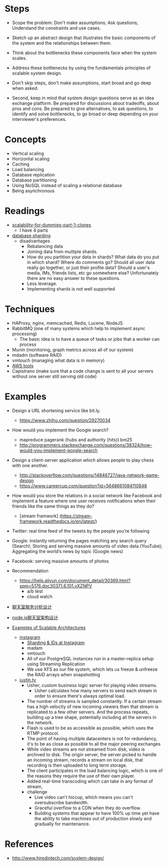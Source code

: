# Steps

 - Scope the problem: Don't make assumptions; Ask questions; Understand the constraints and use cases.
 - Sketch up an abstract design that illustrates the basic components of the system and the relationships between them.
 - Think about the bottlenecks these components face when the system scales.
 - Address these bottlenecks by using the fundamentals principles of scalable system design.
 
 - Don't skip steps, don't make assumptions, start broad and go deep when asked.
 - Second, keep in mind that system design questions serve as an idea exchange platform. Be prepared for discussions about tradeoffs, about pros and cons. Be prepared to give alternatives, to ask questions, to identify and solve bottlenecks, to go broad or deep depending on your interviewer's preferences.
 
# Concepts

 - Vertical scaling
 - Horizontal scaling
 - Caching
 - Load balancing
 - Database replication
 - Database partitioning
 - Using NoSQL instead of scaling a relational database
 - Being asynchronous
 
# Readings

 - [scalability-for-dummies-part-1-clones](http://www.lecloud.net/post/7295452622/scalability-for-dummies-part-1-clones)
    - I have 4 parts
 - [database sharding](http://highscalability.com/blog/2009/8/6/an-unorthodox-approach-to-database-design-the-coming-of-the.html)
    - disadvantages
        - Rebalancing data
        - Joining data from multiple shards. 
        - How do you partition your data in shards? What data do you put in which shard? Where do comments go? Should all user data really go together, or just their profile data? Should a user's media, IMs, friends lists, etc go somewhere else? Unfortunately there are no easy answer to these questions.
        - Less leverage. 
        - Implementing shards is not well supported
 
# Techniques
    
 - HAProxy, nginx, memcached, Redis, Lucene, NodeJS
 - RabbitMQ (one of many systems which help to implement async processing)
    - The basic idea is to have a queue of tasks or jobs that a worker can process
 - Munin (monitoring, graph metrics across all of our system)
 - mdadm (software RAID)
 - vmtouch (managing what data is in memory)
 - [AWS tools](https://www.airpair.com/aws/posts/building-a-scalable-web-app-on-amazon-web-services-p1)
 - Capistrano (make sure that a code change is sent to all your servers without one server still serving old code)
 
# Examples

 - Design a URL shortening service like bit.ly.
    - https://www.zhihu.com/question/29270034
 - How would you implement the Google search?
    - mapreduce pagerank (hubs and authority (hits)) bm25
    - http://programmers.stackexchange.com/questions/38324/how-would-you-implement-google-search
 - Design a client-server application which allows people to play chess with one another.
    - http://stackoverflow.com/questions/14846727/java-network-game-design
    - https://www.careercup.com/question?id=5648661084110848
 - How would you store the relations in a social network like Facebook and implement a feature where one user receives notifications when their friends like the same things as they do?
    - [stream framwork] (https://stream-framework.readthedocs.io/en/latest/)
 
 - Twitter: real time feed of the tweets by the people you’re following
 - Google: instantly returning the pages matching any search query (Search); Storing and serving massive amounts of video data (YouTube); Aggregating the world’s news by topic (Google news)
 - Facebook: serving massive amounts of photos
 
 - Recommendation
    - https://help.aliyun.com/document_detail/30369.html?spm=5176.doc30371.6.101.vXZNPV
        - a/b test
        - cloud watch
 - [聊天室服务分析设计](http://www.cnblogs.com/yjf512/archive/2013/03/05/2943783.html)
 - [node.js聊天室架构设计  ](http://snoopyxdy.blog.163.com/blog/static/601174402011102110415398/)
        
 - [Examples of Scalable Architectures](http://www.hiredintech.com/system-design/sample-architectures/)
    - [instagram](http://instagram-engineering.tumblr.com/post/13649370142/what-powers-instagram-hundreds-of-instances)
        - [Sharding & IDs at Instagram](http://instagram-engineering.tumblr.com/post/10853187575/sharding-ids-at-instagram)
        - madam
        - vmtouch
        - All of our PostgreSQL instances run in a master-replica setup using Streaming Replication
        - We use XFS as our file system, which lets us freeze & unfreeze the RAID arrays when snapshotting
    - [justin.tv](http://highscalability.com/blog/2010/3/16/justintvs-live-video-broadcasting-architecture.html)
        - Usher, custom business logic server for playing video streams.
            - Usher calculates how many servers to send each stream in order to ensure there's always optimal load.
        - The number of streams is sampled constantly. If a certain stream has a high velocity of new incoming viewers then that stream is replicated to a few other servers. And the process repeats, building up a tree shape, potentially including all the servers in the network.
        - Flash is used to be as accessible as possible, which uses the RTMP protocol. 
        - The point of having multiple datacenters is not for redundancy, it's to be as close as possible to all the major peering exchanges 
        - While video streams are not streamed from disk, video is archived to disk. The origin server, the server picked to handle an incoming stream, records a stream on local disk, that recording is then uploaded to long term storage.
        - The client participates in the load balancing logic, which is one of the reasons they require the use of their own player.
        - Added real-time transcoding which can take in any format of stream,
        - challenge
            - Live video can't hiccup, which means you can't oversubscribe bandwidth. 
            - Graceful overflow to a CDN when they do overflow. 
            - Building systems that appear to have 100% up time yet have the ability to take machines out of production slowly and gradually for maintenance. 
# References
 - http://www.hiredintech.com/system-design/
